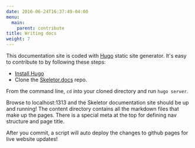 ```yaml
---
date: 2016-06-24T16:37:49-04:00
menu:
  main:
    parent: contribute
title: Writing docs
weight: 7
---
```


This documentation site is coded with [Hugo](http://gohugo.io/) static site generator. It's easy to contribute to by following these steps:

* [Install Hugo](http://gohugo.io/overview/installing/)
* Clone the [Skeletor.docs](https://github.com/delphic-digital/Skeletor.docs) repo.

From the command line, `cd` into your cloned directory and run `hugo server`.

Browse to localhost:1313 and the Skeletor documentation site should be up and running! The content directory contains all the markdown files that make up the pages. There is a special meta at the top for defining nav structure and page title.

After you commit, a script will auto deploy the changes to github pages for live website updates!